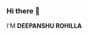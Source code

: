 ### Hi there 👋
I'M **DEEPANSHU ROHILLA**
<!--
**AFERMIUM/AFERMIUM** is a ✨ _special_ ✨ repository because its `README.md` (this file) appears on your GitHub profile.

Here are some ideas to get you started:
